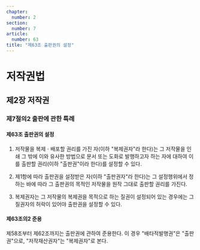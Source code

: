 ```yaml
---
chapter:
  number: 2
section:
  number: 7
article:
  number: 63
title: "제63조 출판권의 설정"
---
```

# 저작권법

## 제2장 저작권

### 제7절의2 출판에 관한 특례

#### 제63조 출판권의 설정

1. 저작물을 복제ㆍ배포할 권리를 가진 자(이하 "복제권자"라 한다)는 그 저작물을 인쇄 그 밖에 이와 유사한 방법으로 문서 또는 도화로 발행하고자 하는 자에 대하여 이를 출판할 권리(이하 "출판권"이라 한다)를 설정할 수 있다.

2. 제1항에 따라 출판권을 설정받은 자(이하 "출판권자"라 한다)는 그 설정행위에서 정하는 바에 따라 그 출판권의 목적인 저작물을 원작 그대로 출판할 권리를 가진다.

3. 복제권자는 그 저작물의 복제권을 목적으로 하는 질권이 설정되어 있는 경우에는 그 질권자의 허락이 있어야 출판권을 설정할 수 있다.

#### 제63조의2 준용

제58조부터 제62조까지는 출판권에 관하여 준용한다. 이 경우 "배타적발행권"은 "출판권"으로, "저작재산권자"는 "복제권자"로 본다.
